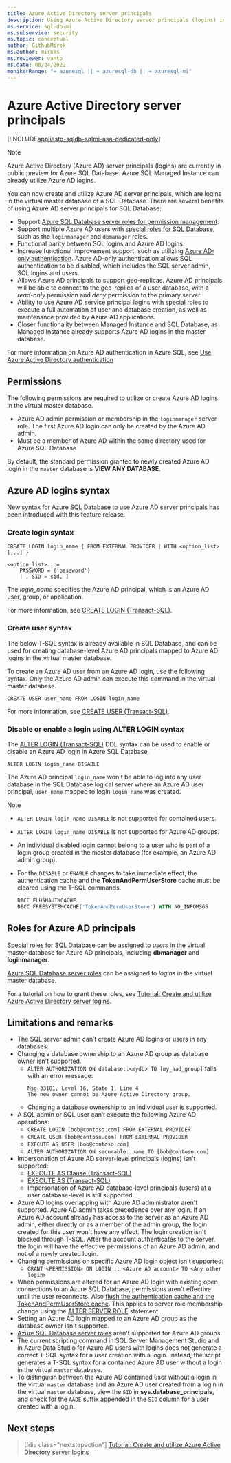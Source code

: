 ```yaml
---
title: Azure Active Directory server principals
description: Using Azure Active Directory server principals (logins) in Azure SQL
ms.service: sql-db-mi
ms.subservice: security
ms.topic: conceptual
author: GithubMirek
ms.author: mireks
ms.reviewer: vanto
ms.date: 08/24/2022
monikerRange: "= azuresql || = azuresql-db || = azuresql-mi"
---
```


# Azure Active Directory server principals

[!INCLUDE[appliesto-sqldb-sqlmi-asa-dedicated-only](../includes/appliesto-sqldb-sqlmi-asa-dedicated-only.md)]

> [!NOTE]
> Azure Active Directory (Azure AD) server principals (logins) are currently in public preview for Azure SQL Database. Azure SQL Managed Instance can already utilize Azure AD logins.

You can now create and utilize Azure AD server principals, which are logins in the virtual master database of a SQL Database. There are several benefits of using Azure AD server principals for SQL Database:

- Support [Azure SQL Database server roles for permission management](security-server-roles.md).
- Support multiple Azure AD users with [special roles for SQL Database](/sql/relational-databases/security/authentication-access/database-level-roles#special-roles-for--and-azure-synapse), such as the `loginmanager` and `dbmanager` roles.
- Functional parity between SQL logins and Azure AD logins.
- Increase functional improvement support, such as utilizing [Azure AD-only authentication](authentication-azure-ad-only-authentication.md). Azure AD-only authentication allows SQL authentication to be disabled, which includes the SQL server admin, SQL logins and users.
- Allows Azure AD principals to support geo-replicas. Azure AD principals will be able to connect to the geo-replica of a user database, with a *read-only* permission and *deny* permission to the primary server.
- Ability to use Azure AD service principal logins with special roles to execute a full automation of user and database creation, as well as maintenance provided by Azure AD applications.
- Closer functionality between Managed Instance and SQL Database, as Managed Instance already supports Azure AD logins in the master database.

For more information on Azure AD authentication in Azure SQL, see [Use Azure Active Directory authentication](authentication-aad-overview.md)

## Permissions

The following permissions are required to utilize or create Azure AD logins in the virtual master database.

- Azure AD admin permission or membership in the `loginmanager` server role. The first Azure AD login can only be created by the Azure AD admin.
- Must be a member of Azure AD within the same directory used for Azure SQL Database 

By default, the standard permission granted to newly created Azure AD login in the `master` database is **VIEW ANY DATABASE**. 

## Azure AD logins syntax

New syntax for Azure SQL Database to use Azure AD server principals has been introduced with this feature release.

### Create login syntax

```syntaxsql
CREATE LOGIN login_name { FROM EXTERNAL PROVIDER | WITH <option_list> [,..] }  

<option_list> ::=      
    PASSWORD = {'password'}   
    | , SID = sid, ] 
```

The *login_name* specifies the Azure AD principal, which is an Azure AD user, group, or application.

For more information, see [CREATE LOGIN (Transact-SQL)](/sql/t-sql/statements/create-login-transact-sql?view=azuresqldb-current&preserve-view=true).

### Create user syntax

The below T-SQL syntax is already available in SQL Database, and can be used for creating database-level Azure AD principals mapped to Azure AD logins in the virtual master database.

To create an Azure AD user from an Azure AD login, use the following syntax. Only the Azure AD admin can execute this command in the virtual master database.

```syntaxsql
CREATE USER user_name FROM LOGIN login_name
```

For more information, see [CREATE USER (Transact-SQL)](/sql/t-sql/statements/create-user-transact-sql).

### Disable or enable a login using ALTER LOGIN syntax

The [ALTER LOGIN (Transact-SQL)](/sql/t-sql/statements/alter-login-transact-sql?view=azuresqldb-current&preserve-view=true) DDL syntax can be used to enable or disable an Azure AD login in Azure SQL Database.

```syntaxsql
ALTER LOGIN login_name DISABLE 
```

The Azure AD principal `login_name` won't be able to log into any user database in the SQL Database logical server where an Azure AD user principal, `user_name` mapped to login `login_name` was created.

> [!NOTE]
> - `ALTER LOGIN login_name DISABLE` is not supported for contained users.
> - `ALTER LOGIN login_name DISABLE` is not supported for Azure AD groups.
> - An individual disabled login cannot belong to a user who is part of a login group created in the master database (for example, an Azure AD admin group). 
> - For the `DISABLE` or `ENABLE` changes to take immediate effect, the authentication cache and the **TokenAndPermUserStore** cache must be cleared using the T-SQL commands.
>
>   ```sql
>   DBCC FLUSHAUTHCACHE
>   DBCC FREESYSTEMCACHE('TokenAndPermUserStore') WITH NO_INFOMSGS 
>   ```

## Roles for Azure AD principals

[Special roles for SQL Database](/sql/relational-databases/security/authentication-access/database-level-roles#special-roles-for--and-azure-synapse) can be assigned to *users* in the virtual master database for Azure AD principals, including **dbmanager** and **loginmanager**. 

[Azure SQL Database server roles](security-server-roles.md) can be assigned to *logins* in the virtual master database.

For a tutorial on how to grant these roles, see [Tutorial: Create and utilize Azure Active Directory server logins](authentication-azure-ad-logins-tutorial.md).


## Limitations and remarks

- The SQL server admin can’t create Azure AD logins or users in any databases.
- Changing a database ownership to an Azure AD group as database owner isn't supported.
  - `ALTER AUTHORIZATION ON database::<mydb> TO [my_aad_group]` fails with an error message:
    ```output
    Msg 33181, Level 16, State 1, Line 4
    The new owner cannot be Azure Active Directory group.
    ```
  - Changing a database ownership to an individual user is supported.
- A SQL admin or SQL user can’t execute the following Azure AD operations: 
  - `CREATE LOGIN [bob@contoso.com] FROM EXTERNAL PROVIDER` 
  - `CREATE USER [bob@contoso.com] FROM EXTERNAL PROVIDER` 
  - `EXECUTE AS USER [bob@contoso.com]`
  - `ALTER AUTHORIZATION ON securable::name TO [bob@contoso.com]`
- Impersonation of Azure AD server-level principals (logins) isn't supported: 
  - [EXECUTE AS Clause (Transact-SQL)](/sql/t-sql/statements/execute-as-clause-transact-sql)
  - [EXECUTE AS (Transact-SQL)](/sql/t-sql/statements/execute-as-transact-sql)
  - Impersonation of Azure AD database-level principals (users) at a user database-level is still supported.
- Azure AD logins overlapping with Azure AD administrator aren't supported. Azure AD admin takes precedence over any login. If an Azure AD account already has access to the server as an Azure AD admin, either directly or as a member of the admin group, the login created for this user won't have any effect. The login creation isn't blocked through T-SQL. After the account authenticates to the server, the login will have the effective permissions of an Azure AD admin, and not of a newly created login.
- Changing permissions on specific Azure AD login object isn't supported:
  - `GRANT <PERMISSION> ON LOGIN :: <Azure AD account> TO <Any other login> `
- When permissions are altered for an Azure AD login with existing open connections to an Azure SQL Database, permissions aren't effective until the user reconnects. Also [flush the authentication cache and the TokenAndPermUserStore cache](#disable-or-enable-a-login-using-alter-login-syntax). This applies to server role membership change using the [ALTER SERVER ROLE](/sql/t-sql/statements/alter-server-role-transact-sql) statement. 
- Setting an Azure AD login mapped to an Azure AD group as the database owner isn't supported.
- [Azure SQL Database server roles](security-server-roles.md) aren't supported for Azure AD groups.
- The current scripting command in SQL Server Management Studio and in Azure Data Studio for Azure AD users with logins does not generate a correct T-SQL syntax for a user creation with a login. Instead, the script generates a T-SQL syntax for a contained Azure AD user without a login in the virtual `master` database.
- To distinguish between the Azure AD contained user without a login in the virtual `master` database and an Azure AD user created from a login in the virtual `master` database, view the `SID` in **sys.database_principals**, and check for the `AADE` suffix appended in the `SID` column for a user created with a login.

## Next steps

> [!div class="nextstepaction"]
> [Tutorial: Create and utilize Azure Active Directory server logins](authentication-azure-ad-logins-tutorial.md)
